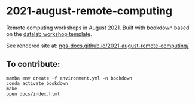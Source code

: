 # 2021-august-remote-computing

Remote computing workshops in August 2021. Built with bookdown based
on the
[datalab workshop template](https://github.com/datalab-dev/template_workshop).

See rendered site at:
[ngs-docs.github.io/2021-august-remote-computing/](https://ngs-docs.github.io/2021-august-remote-computing/)

## To contribute:

```
mamba env create -f environment.yml -n bookdown
conda activate bookdown
make
open docs/index.html
```
